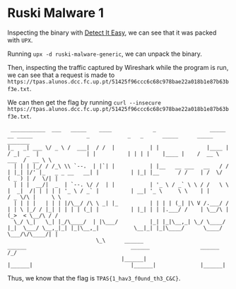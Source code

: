 # Ruski Malware 1

Inspecting the binary with [Detect It Easy](https://github.com/horsicq/Detect-It-Easy), we can see that it was packed with `UPX`.

Running `upx -d ruski-malware-generic`, we can unpack the binary.

Then, inspecting the traffic captured by Wireshark while the program is run, we can see that a request is made to `https://tpas.alunos.dcc.fc.up.pt/51425f96ccc6c68c978bae22a018b1e87b63bf3e.txt`.

We can then get the flag by running `curl --insecure https://tpas.alunos.dcc.fc.up.pt/51425f96ccc6c68c978bae22a018b1e87b63bf3e.txt`.

```
 ___________  ___   _____    ____             _                 _____             __ _____                 _            _   _      _____      _____          _______
|_   _| ___ \/ _ \ /  ___|  / /  |           | |               |____ |           / _|  _  |               | |          | | | |    |____ |    /  __ \   ___  /  __ \ \
  | | | |_/ / /_\ \\ `--.  | |`| |           | |__   __ ___   __   / /          | |_| |/' |_   _ _ __   __| |          | |_| |__      / /    | /  \/  ( _ ) | /  \/| |
  | | |  __/|  _  | `--. \/ /  | |           | '_ \ / _` \ \ / /   \ \          |  _|  /| | | | | '_ \ / _` |          | __| '_ \     \ \    | |      / _ \/\ |     \ \
  | | | |   | | | |/\__/ /\ \ _| |_          | | | | (_| |\ V /.___/ /          | | \ |_/ / |_| | | | | (_| |          | |_| | | |.___/ /    | \__/\ | (_>  < \__/\ / /
  \_/ \_|   \_| |_/\____/  | |\___/          |_| |_|\__,_| \_/ \____/           |_|  \___/ \__,_|_| |_|\__,_|           \__|_| |_|\____/      \____/  \___/\/\____/| |
                            \_\      ______                             ______                                 ______                ______                       /_/
                                    |______|                           |______|                               |______|              |______|
```

Thus, we know that the flag is `TPAS{1_hav3_f0und_th3_C&C}`.
